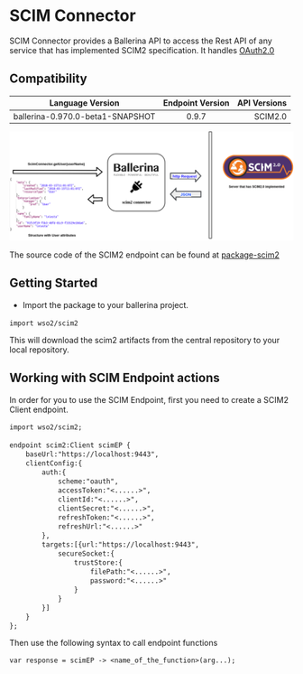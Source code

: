 # SCIM Connector
 
 SCIM Connector provides a Ballerina API to access the Rest API of any service that 
 has implemented SCIM2 specification. It handles [OAuth2.0](https://tools.ietf.org/html/rfc6749)
  
 
 
 ## Compatibility
 | Language Version        | Endpoint Version          | API Versions  |
 | ------------- |:-------------:| -----:|
 | ballerina-0.970.0-beta1-SNAPSHOT     | 0.9.7 | SCIM2.0 |
 

![alt text](resources/SCIM2.png)

The source code of the SCIM2 endpoint can be found at [package-scim2](https://github.com/wso2-ballerina/package-scim2)

 ## Getting Started
 
 - Import the package to your ballerina project.
 
 `import wso2/scim2`
 
 This will download the scim2 artifacts from the central repository to your local repository.
 
## Working with SCIM Endpoint actions

In order for you to use the SCIM Endpoint, first you need to create a SCIM2 Client 
endpoint.

```ballerina
import wso2/scim2;

endpoint scim2:Client scimEP {
    baseUrl:"https://localhost:9443",
    clientConfig:{
        auth:{
            scheme:"oauth",
            accessToken:"<......>",
            clientId:"<......>",
            clientSecret:"<......>",
            refreshToken:"<......>",
            refreshUrl:"<......>"
        },
        targets:[{url:"https://localhost:9443",
            secureSocket:{
                trustStore:{
                    filePath:"<......>",
                    password:"<......>"
                }
            }
        }]
    }
};
```
Then use the following syntax to call endpoint functions

```ballerina
var response = scimEP -> <name_of_the_function>(arg...);
```